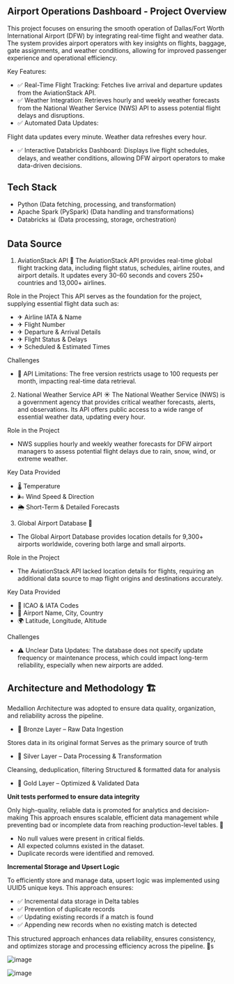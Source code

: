 **Airport Operations Dashboard - Project Overview**
------------------------------
This project focuses on ensuring the smooth operation of Dallas/Fort Worth International Airport (DFW) by integrating real-time flight and weather data. The system provides airport operators with key insights on flights, baggage, gate assignments, and weather conditions, allowing for improved passenger experience and operational efficiency.

Key Features:
- ✅ Real-Time Flight Tracking: Fetches live arrival and departure updates from the AviationStack API.
- ✅ Weather Integration: Retrieves hourly and weekly weather forecasts from the National Weather Service (NWS) API to assess potential flight delays and disruptions.
- ✅ Automated Data Updates:

Flight data updates every minute.
Weather data refreshes every hour.
- ✅ Interactive Databricks Dashboard: Displays live flight schedules, delays, and weather conditions, allowing DFW airport operators to make data-driven decisions.


**Tech Stack**
----------------------------------------------
- Python (Data fetching, processing, and transformation)
- Apache Spark (PySpark) (Data handling and transformations)
- Databricks 📊 (Data processing, storage, orchestration)


**Data Source**
----------------------------------------------
1. AviationStack API 🛬
The AviationStack API provides real-time global flight tracking data, including flight status, schedules, airline routes, and airport details. It updates every 30-60 seconds and covers 250+ countries and 13,000+ airlines.

Role in the Project
This API serves as the foundation for the project, supplying essential flight data such as:
- ✈ Airline IATA & Name
- ✈ Flight Number
- ✈ Departure & Arrival Details
- ✈ Flight Status & Delays
- ✈ Scheduled & Estimated Times

Challenges
- 🚨 API Limitations: The free version restricts usage to 100 requests per month, impacting real-time data retrieval.


2. National Weather Service API ☀️
The National Weather Service (NWS) is a government agency that provides critical weather forecasts, alerts, and observations. Its API offers public access to a wide range of essential weather data, updating every hour.

Role in the Project
- NWS supplies hourly and weekly weather forecasts for DFW airport managers to assess potential flight delays due to rain, snow, wind, or extreme weather.

Key Data Provided
- 🌡 Temperature
- 🌬 Wind Speed & Direction
- 🌦 Short-Term & Detailed Forecasts

3. Global Airport Database 📍
- The Global Airport Database provides location details for 9,300+ airports worldwide, covering both large and small airports.

Role in the Project
- The AviationStack API lacked location details for flights, requiring an additional data source to map flight origins and destinations accurately.

Key Data Provided
- 📍 ICAO & IATA Codes
- 🛫 Airport Name, City, Country
- 🌍 Latitude, Longitude, Altitude

Challenges
- ⚠ Unclear Data Updates: The database does not specify update frequency or maintenance process, which could impact long-term reliability, especially when new airports are added.




**Architecture and Methodology** 🏗️
----------------------------------------------
Medallion Architecture was adopted to ensure data quality, organization, and reliability across the pipeline.

- 🔹 Bronze Layer – Raw Data Ingestion

Stores data in its original format
Serves as the primary source of truth
- 🔸 Silver Layer – Data Processing & Transformation

Cleansing, deduplication, filtering
Structured & formatted data for analysis
- 🏅 Gold Layer – Optimized & Validated Data

**Unit tests performed to ensure data integrity**

Only high-quality, reliable data is promoted for analytics and decision-making
This approach ensures scalable, efficient data management while preventing bad or incomplete data from reaching production-level tables. 🚀
 - No null values were present in critical fields.
 - All expected columns existed in the dataset.
 - Duplicate records were identified and removed.


**Incremental Storage and Upsert Logic**   

To efficiently store and manage data, upsert logic was implemented using UUID5 unique keys. This approach ensures:
- ✅ Incremental data storage in Delta tables
- ✅ Prevention of duplicate records
- ✅ Updating existing records if a match is found
- ✅ Appending new records when no existing match is detected

This structured approach enhances data reliability, ensures consistency, and optimizes storage and processing efficiency across the pipeline. 🚀s

![image](https://github.com/user-attachments/assets/f39b3e6e-5b7f-48e0-bc79-8e250a812056)



![image](https://github.com/user-attachments/assets/b7b936a5-77be-4a48-8674-218af9bac874)

